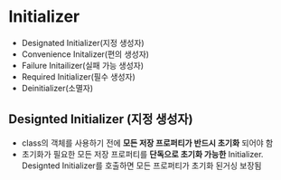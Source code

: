 # Initializer

* Designated Initializer(지정 생성자)
* Convenience Initalizer(편의 생성자)
* Failure Initailizer(실패 가능 생성자)
* Required Initializer(필수 생성자)
* Deinitializer(소멸자)

## Designted Initializer (지정 생성자)

* class의 객체를 사용하기 전에 **모든 저장 프로퍼티가 반드시 초기화** 되어야 함
* 초기화가 필요한 모든 저장 프로퍼티를 **단독으로 초기화 가능한** Initializer. Designted Initializer를 호출하면 모든 프로퍼티가 초기화 된거싱 보장됨